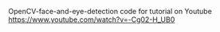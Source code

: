 OpenCV-face-and-eye-detection code for tutorial on Youtube
https://www.youtube.com/watch?v=-Cg02-H_UB0
